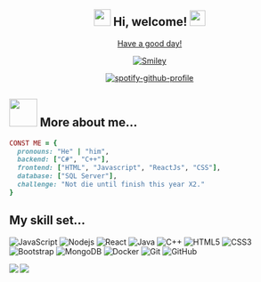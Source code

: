 <div align="center">
<h2> <img src="https://emojis.slackmojis.com/emojis/images/1588315024/8823/hyperkitty.gif?1588315024" width="30" /> Hi, welcome! <img src="https://emojis.slackmojis.com/emojis/images/1621024394/39092/cat-roll.gif?1621024394" width="28"/><a href="https://github.com/xrkffgg/xrkffgg/blob/master/quotations.md"></h2>  
</div>
  
<div align="center">
<p>Have a good day!</p>
<div>
<img src="https://github.com/fnky/fnky/raw/fnky/img/smile.gif" alt="Smiley" align="center">
</div>
</div>


<div align = "center"> 
  
[![spotify-github-profile](https://spotify-github-profile.kittinanx.com/api/view?uid=31mif2jwfilzl3am2pgatb4qrsxu&cover_image=true&theme=novatorem&show_offline=false&background_color=121212&interchange=false&bar_color=ee00ff&bar_color_cover=false)](https://github.com/kittinan/spotify-github-profile)

</div>


## <img src="https://media.giphy.com/media/VgCDAzcKvsR6OM0uWg/giphy.gif" width="50"> More about me...  

```ruby
CONST ME = {
  pronouns: "He" | "him",
  backend: ["C#", "C++"],
  frontend: ["HTML", "Javascript", "ReactJs", "CSS"],
  database: ["SQL Server"],
  challenge: "Not die until finish this year X2."
}
```


## My skill set...
![JavaScript](https://img.shields.io/badge/-JavaScript-black?style=flat-square&logo=javascript)
![Nodejs](https://img.shields.io/badge/-Nodejs-black?style=flat-square&logo=Node.js)
![React](https://img.shields.io/badge/-React-black?style=flat-square&logo=react)
![Java](https://img.shields.io/badge/-java-E34A86?style=flat-square&logo=java)
![C++](https://img.shields.io/badge/-C++-00599C?style=flat-square&logo=c)
![HTML5](https://img.shields.io/badge/-HTML5-E34F26?style=flat-square&logo=html5&logoColor=white)
![CSS3](https://img.shields.io/badge/-CSS3-1572B6?style=flat-square&logo=css3)
![Bootstrap](https://img.shields.io/badge/-Bootstrap-563D7C?style=flat-square&logo=bootstrap)
![MongoDB](https://img.shields.io/badge/-MongoDB-black?style=flat-square&logo=mongodb)
![Docker](https://img.shields.io/badge/-Docker-black?style=flat-square&logo=docker)
![Git](https://img.shields.io/badge/-Git-black?style=flat-square&logo=git)
![GitHub](https://img.shields.io/badge/-GitHub-181717?style=flat-square&logo=github)

<a href="#dereknguyen269-title">
<img src="https://github-readme-stats.vercel.app/api/top-langs/?username=tobiaszairusandivara&layout=compact&count_private=true" />
<img align="left" src="https://github-readme-stats.vercel.app/api?username=tobiaszairusandivara&show_icons=true&count_private=true" />
</a>



